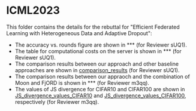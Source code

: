 # ICML2023
This folder contains the details for the rebuttal for "Efficient Federated Learning with Heterogeneous Data and Adaptive Dropout":

- The accuracy vs. rounds figure are shown in *** (for Reviewer sUQ1).
- The table for computational costs on the server is shown in *** (for Reviewer sUQ1).
- The comparison results between our approach and other baseline approaches are shown in [comparison_results](https://github.com/anonymous2023319/ICML2023/blob/main/comparison_results) (for Reviewer sUQ1).
- The comparison results between our appraoch and the combination of Moon and FjORD is shown in *** (for Reviewer m3qq).
- The values of JS divergence for CIFAR10 and CIFAR100 are shown in [JS_divergence_values_CIFAR10](https://github.com/anonymous2023319/ICML2023/blob/main/JS_divergence_values_CIFAR10) and [JS_divergence_values_CIFAR100](https://github.com/anonymous2023319/ICML2023/blob/main/JS_divergence_values_CIFAR100), respectively (for Reviewer m3qq).
